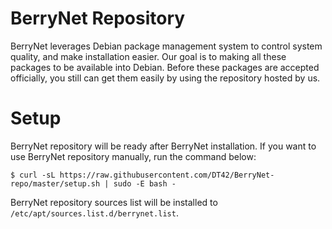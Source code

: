 # BerryNet Repository

BerryNet leverages Debian package management system to control system quality, and make installation easier. Our goal is to making all these packages to be available into Debian. Before these packages are accepted officially, you still can get them easily by using the repository hosted by us.

# Setup

BerryNet repository will be ready after BerryNet installation. If you want to use BerryNet repository manually, run the command below:

```
$ curl -sL https://raw.githubusercontent.com/DT42/BerryNet-repo/master/setup.sh | sudo -E bash -
```

BerryNet repository sources list will be installed to `/etc/apt/sources.list.d/berrynet.list`.
